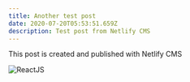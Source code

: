 ```yaml
---
title: Another test post
date: 2020-07-20T05:53:51.659Z
description: Test post from Netlify CMS
---
```

This post is created and published with Netlify CMS

![ReactJS](/img/reactjs.jpg "ReactJS")